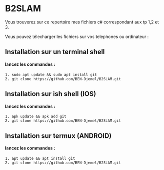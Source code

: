 # B2SLAM

Vous trouverez sur ce repertoire mes fichiers c# correspondant aux tp 1,2 et 3.

Vous pouvez télecharger les fichiers sur vos telephones ou ordinateur : 

## Installation sur un terminal shell

#### lancez les commandes : 
```
1. sudo apt update && sudo apt install git
2. git clone https://github.com/BEN-Djemel/B2SLAM.git
```

## Installation sur ish shell (IOS)

#### lancez les commandes :
```
1. apk update && apk add git
2. git clone https://github.com/BEN-Djemel/B2SLAM.git
```

## Installation sur termux (ANDROID)

#### lancez les commandes : 
```
1. apt update && apt install git
2. git clone https://github.com/BEN-Djemel/B2SLAM.git
```

